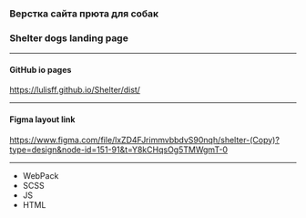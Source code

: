 ### Верстка сайта прюта для собак
### Shelter dogs landing page

<hr>

#### GitHub io pages
https://lulisff.github.io/Shelter/dist/


<hr>

#### Figma layout link
https://www.figma.com/file/lxZD4FJrimmvbbdvS90nqh/shelter-(Copy)?type=design&node-id=151-91&t=Y8kCHqsOg5TMWgmT-0

<hr>

- WebPack
- SCSS
- JS
- HTML